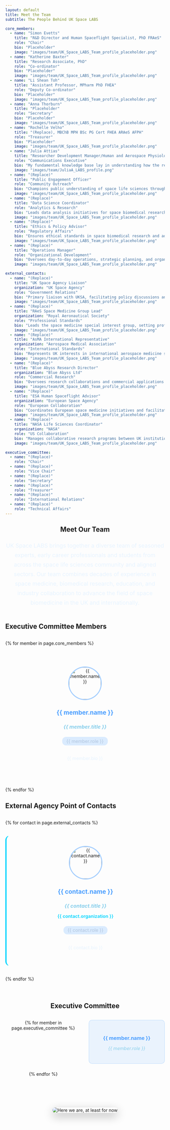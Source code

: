 ```yaml
---
layout: default
title: Meet the Team
subtitle: The People Behind UK Space LABS

core_members:
  - name: "Simon Evetts"
    title: "R&D Director and Human Spaceflight Specialist, PhD FRAeS"
    role: "Chair"
    bio: "Placeholder"
    image: "images/team/UK_Space_LABS_Team_profile_placeholder.png"
  - name: "Katherine Baxter"
    title: "Research Associate, PhD"
    role: "Co-ordinator"
    bio: "Placeholder"
    image: "images/team/UK_Space_LABS_Team_profile_placeholder.png"
  - name: "Li Shean Toh"
    title: "Assistant Professor, MPharm PhD FHEA"
    role: "Deputy Co-ordinator"
    bio: "Placeholder"
    image: "images/team/UK_Space_LABS_Team_profile_placeholder.png"
  - name: "Anna Thorburn"
    title: "Placeholder"
    role: "Secretary"
    bio: "Placeholder"
    image: "images/team/UK_Space_LABS_Team_profile_placeholder.png"
  - name: "Rochelle Velho"
    title: "(Replace), MBChB MPH BSc PG Cert FHEA ARAeS AFPH"
    role: "Treasurer"
    bio: "Placeholder"
    image: "images/team/UK_Space_LABS_Team_profile_placeholder.png"
  - name: "Julia Attias"
    title: "Researcher Development Manager/Human and Aerospace Physiologist, BSc, MSc, PhD"
    role: "Communications Executive"
    bio: "My fundamental knowledge base lay in understanding how the removal/addition of gravitational loading affects cardiorespiratory and musculoskeletal systems as well as human movement. My research career spanned extensive investigation and experience in understanding of the efficacy of artificial gravity countermeasures - including wearable elastic garments and human centrifuges – on cardiorespiratory, neuromuscular and movement biomechanics, under both normal and microgravity paradigms. I have been, and enjoy being, involved in numerous outreach and engagement endeavours, including guest lectures, TV, Radio, interviews, blogs and competitions."
    image: "images/team/JuliaA_LABS_profile.png"
  - name: "(Replace)"
    title: "Public Engagement Officer"
    role: "Community Outreach"
    bio: "Champions public understanding of space life sciences through media engagement, school visits, and community programs."
    image: "images/team/UK_Space_LABS_Team_profile_placeholder.png"
  - name: "(Replace)"
    title: "Data Science Coordinator"
    role: "Analytics & Research"
    bio: "Leads data analysis initiatives for space biomedical research, developing AI/ML solutions for space health monitoring."
    image: "images/team/UK_Space_LABS_Team_profile_placeholder.png"
  - name: "(Replace)"
    title: "Ethics & Policy Advisor"
    role: "Regulatory Affairs"
    bio: "Ensures ethical standards in space biomedical research and advises on policy matters affecting human spaceflight."
    image: "images/team/UK_Space_LABS_Team_profile_placeholder.png"
  - name: "(Replace)"
    title: "Operations Manager"
    role: "Organizational Development"
    bio: "Oversees day-to-day operations, strategic planning, and organizational development for sustainable growth."
    image: "images/team/UK_Space_LABS_Team_profile_placeholder.png"

external_contacts:
  - name: "(Replace)"
    title: "UK Space Agency Liaison"
    organization: "UK Space Agency"
    role: "Government Relations"
    bio: "Primary liaison with UKSA, facilitating policy discussions and funding opportunities for space life sciences research."
    image: "images/team/UK_Space_LABS_Team_profile_placeholder.png"
  - name: "(Replace)"
    title: "RAeS Space Medicine Group Lead"
    organization: "Royal Aeronautical Society"
    role: "Professional Standards"
    bio: "Leads the space medicine special interest group, setting professional standards and certification requirements."
    image: "images/team/UK_Space_LABS_Team_profile_placeholder.png"
  - name: "(Replace)"
    title: "AsMA International Representative"
    organization: "Aerospace Medical Association"
    role: "International Standards"
    bio: "Represents UK interests in international aerospace medicine standards and global space health initiatives."
    image: "images/team/UK_Space_LABS_Team_profile_placeholder.png"
  - name: "(Replace)"
    title: "Blue Abyss Research Director"
    organization: "Blue Abyss Ltd"
    role: "Commercial Research"
    bio: "Oversees research collaborations and commercial applications of space life sciences in underwater analog environments."
    image: "images/team/UK_Space_LABS_Team_profile_placeholder.png"
  - name: "(Replace)"
    title: "ESA Human Spaceflight Advisor"
    organization: "European Space Agency"
    role: "European Collaboration"
    bio: "Coordinates European space medicine initiatives and facilitates UK participation in ESA human spaceflight programs."
    image: "images/team/UK_Space_LABS_Team_profile_placeholder.png"
  - name: "(Replace)"
    title: "NASA Life Sciences Coordinator"
    organization: "NASA"
    role: "US Collaboration"
    bio: "Manages collaborative research programs between UK institutions and NASA's space life sciences division."
    image: "images/team/UK_Space_LABS_Team_profile_placeholder.png"

executive_committee:
  - name: "(Replace)"
    role: "Chair"
  - name: "(Replace)"
    role: "Vice Chair"
  - name: "(Replace)"
    role: "Secretary"
  - name: "(Replace)"
    role: "Treasurer"
  - name: "(Replace)"
    role: "International Relations"
  - name: "(Replace)"
    role: "Technical Affairs"
---
```


<section class="team-intro">
  <h2>Meet Our Team</h2>
  <p class="team-description">
    UK Space LABS brings together a diverse team of seasoned experts, early career professionals and students from across the space life sciences community and aligned sectors. Our team combines decades of experience in space medicine, biomedical research, education, and industry collaboration to advance the field of space biomedicine in the UK and internationally.
  </p>
</section>

<section class="core-members-section">
  <h2>Executive Committee Members</h2>
  <div class="team-grid">
    {% for member in page.core_members %}
    <div class="team-member-card">
      <div class="member-image">
        <img src="{{ member.image | relative_url }}" alt="{{ member.name }}" class="profile-img">
      </div>
      <div class="member-info">
        <h3 class="member-name">{{ member.name }}</h3>
        <h4 class="member-title">{{ member.title }}</h4>
        <p class="member-role">{{ member.role }}</p>
        <p class="member-bio">{{ member.bio }}</p>
      </div>
    </div>
    {% endfor %}
  </div>
</section>

<section class="external-contacts-section">
  <h2>External Agency Point of Contacts</h2>
  <div class="team-grid">
    {% for contact in page.external_contacts %}
    <div class="team-member-card external-contact">
      <div class="member-image">
        <img src="{{ contact.image | relative_url }}" alt="{{ contact.name }}" class="profile-img">
      </div>
      <div class="member-info">
        <h3 class="member-name">{{ contact.name }}</h3>
        <h4 class="member-title">{{ contact.title }}</h4>
        <p class="member-organization">{{ contact.organization }}</p>
        <p class="member-role">{{ contact.role }}</p>
        <p class="member-bio">{{ contact.bio }}</p>
      </div>
    </div>
    {% endfor %}
  </div>
</section>

<section class="executive-committee-section">
  <h2>Executive Committee</h2>
  <div class="executive-grid">
    {% for member in page.executive_committee %}
    <div class="executive-member">
      <h4 class="exec-name">{{ member.name }}</h4>
      <p class="exec-role">{{ member.role }}</p>
    </div>
    {% endfor %}
  </div>
</section>

<section class="team-message">
  <div class="message-container">
    <img src="{{ 'images/we_are_here_for_now.png' | relative_url }}" alt="Here we are, at least for now" class="team-message-img">
  </div>
</section>

<style>
.team-intro {
  text-align: center;
  margin-bottom: 3rem;
}

.team-description {
  font-size: 1.1rem;
  line-height: 1.7;
  color: #e6f3ff;
  margin: 1.5rem 0;
  max-width: 800px;
  margin-left: auto;
  margin-right: auto;
}

.core-members-section h2,
.external-contacts-section h2,
..executive-committee-section h2 {
  color: #def3fb !important; /* Brighter */
  text-shadow: 0 0 10px rgba(74, 158, 255, 0.5);
  font-size: 2rem;
  margin: 4rem 0;
}

.team-grid {
  display: grid;
  grid-template-columns: repeat(auto-fit, minmax(300px, 1fr));
  gap: 2rem;
  margin-top: 2rem;
}

.team-member-card {
  background: rgba(255, 255, 255, 0.05);
  border-radius: 15px;
  padding: 2rem;
  border: 1px solid rgba(255, 255, 255, 0.1);
  transition: all 0.3s ease;
  text-align: center;
}

.team-member-card:hover {
  background: rgba(255, 255, 255, 0.1);
  transform: translateY(-5px);
  box-shadow: 0 15px 30px rgba(74, 158, 255, 0.2);
}

.external-contact {
  border-left: 4px solid #00d4ff;
}

.member-image {
  margin-bottom: 1.5rem;
}

.profile-img {
  width: 100px;
  height: 100px;
  border-radius: 50%;
  object-fit: cover;
  border: 3px solid rgba(74, 158, 255, 0.5);
  background: rgba(255, 255, 255, 0.1);
}

.member-name {
  color: #4a9eff;
  margin-bottom: 0.5rem;
  font-size: 1.2rem;
}

.member-title {
  color: #87ceeb;
  font-style: italic;
  margin-bottom: 0.5rem;
  font-size: 1rem;
}

.member-organization {
  color: #00d4ff;
  font-weight: 600;
  margin-bottom: 0.5rem;
  font-size: 0.9rem;
}

.member-role {
  color: #b0c4de;
  font-size: 0.9rem;
  margin-bottom: 1rem;
  padding: 0.3rem 0.8rem;
  background: rgba(74, 158, 255, 0.2);
  border-radius: 12px;
  display: inline-block;
}

.member-bio {
  color: #e6f3ff;
  font-size: 0.9rem;
  line-height: 1.5;
}

.executive-committee-section {
  margin: 4rem 0;
  text-align: center;
}

.executive-grid {
  display: grid;
  grid-template-columns: repeat(auto-fit, minmax(200px, 1fr));
  gap: 1.5rem;
  margin-top: 2rem;
  max-width: 800px;
  margin-left: auto;
  margin-right: auto;
}

.executive-member {
  background: rgba(74, 158, 255, 0.1);
  padding: 1.5rem;
  border-radius: 10px;
  border: 1px solid rgba(74, 158, 255, 0.3);
}

.exec-name {
  color: #4a9eff;
  margin-bottom: 0.5rem;
  font-size: 1rem;
}

.exec-role {
  color: #87ceeb;
  font-style: italic;
  font-size: 0.9rem;
}

.team-message {
  margin: 4rem 0;
  text-align: center;
}

.message-container {
  max-width: 600px;
  margin: 0 auto;
  padding: 2rem;
  background: rgba(255, 255, 255, 0.05);
  border-radius: 15px;
  border: 1px solid rgba(255, 255, 255, 0.1);
}

.team-message-img {
  max-width: 100%;
  height: auto;
  border-radius: 10px;
  box-shadow: 0 10px 30px rgba(0, 0, 0, 0.3);
}

/* Responsive adjustments */
@media (max-width: 768px) {
  .team-grid {
    grid-template-columns: 1fr;
    gap: 1.5rem;
  }
  
  .team-member-card {
    padding: 1.5rem;
  }
  
  .executive-grid {
    grid-template-columns: repeat(2, 1fr);
  }
}

@media (max-width: 480px) {
  .executive-grid {
    grid-template-columns: 1fr;
  }
  
  .message-container {
    padding: 1rem;
  }
}

</style>
